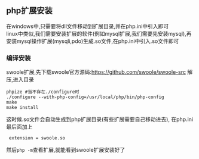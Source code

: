 ## php扩展安装
在windows中,只需要将dll文件移动到扩展目录,并在php.ini中引入即可  
linux中类似,我们需要安装扩展的软件(例如mysql扩展,我们需要先安装mysql),再安装mysql操作扩展(mysqli,pdo)生成.so文件,在php.ini中引入.so文件即可

### 编译安装
swoole扩展,先下载swoole官方源码:https://github.com/swoole/swoole-src
解压,进入目录
```
phpize #当不存在./configure时
./configure --with-php-config=/usr/local/php/bin/php-config
make 
make install
```
这时候.so文件会自动生成到php扩展目录(有些扩展需要自己移动进去),
在php.ini最后面加上
```
 extension = swoole.so
```
然后`php -m`查看扩展,就能看到swoole扩展安装好了